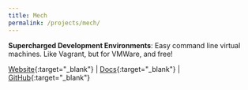 ```yaml
---
title: Mech
permalink: /projects/mech/
---
```


**Supercharged Development Environments**: Easy command line virtual machines.
Like Vagrant, but for VMWare, and free!

[<i class="fa fa-globe"></i> Website](https://mechboxes.github.io/mech/){:target="_blank"} |
[<i class="fa fa-file-text"></i> Docs](https://mechboxes.github.io/mech/docs/){:target="_blank"} |
[<i class="fa fa-github"></i> GitHub](https://github.com/mechboxes/mech){:target="_blank"}
